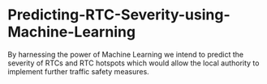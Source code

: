 # Predicting-RTC-Severity-using-Machine-Learning
By harnessing the power of Machine Learning we intend to predict the severity of RTCs and RTC hotspots which would allow the local authority to implement further traffic safety measures.
